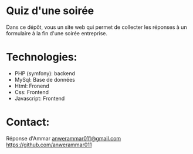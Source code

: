 # Quiz d'une soirée
Dans ce dépôt, vous un site web qui permet de collecter les réponses à un formulaire à la fin d'une soirée entreprise.

# Technologies:
-   PHP (symfony): backend
-   MySql: Base de données
-   Html: Fronend
-   Css: Frontend
-   Javascript: Frontend

# Contact:
Réponse d'Ammar
anwerammar011@gmail.com
https://github.com/anwerammar011